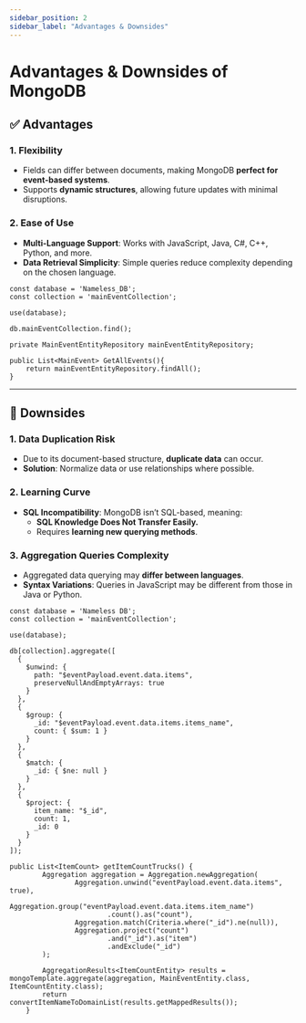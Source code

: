 ```yaml
---
sidebar_position: 2
sidebar_label: "Advantages & Downsides"
---
```


# Advantages & Downsides of MongoDB

## **✅ Advantages**

### **1. Flexibility**
- Fields can differ between documents, making MongoDB **perfect for event-based systems**.
- Supports **dynamic structures**, allowing future updates with minimal disruptions.

### **2. Ease of Use**
- **Multi-Language Support**: Works with JavaScript, Java, C#, C++, Python, and more.
- **Data Retrieval Simplicity**: Simple queries reduce complexity depending on the chosen language.

``` javascript, title="JavaScript"
const database = 'Nameless_DB';
const collection = 'mainEventCollection';

use(database);

db.mainEventCollection.find();
```

```java, title="Java (Spring Boot)"
private MainEventEntityRepository mainEventEntityRepository;

public List<MainEvent> GetAllEvents(){
    return mainEventEntityRepository.findAll();
}
```

---

## **🚫 Downsides**

### **1. Data Duplication Risk**
- Due to its document-based structure, **duplicate data** can occur.
- **Solution**: Normalize data or use relationships where possible.

### **2. Learning Curve**
- **SQL Incompatibility**: MongoDB isn’t SQL-based, meaning:
  - **SQL Knowledge Does Not Transfer Easily.**
  - Requires **learning new querying methods**.

### **3. Aggregation Queries Complexity**
- Aggregated data querying may **differ between languages**.
- **Syntax Variations**: Queries in JavaScript may be different from those in Java or Python.
``` javascript, title="Query in JavaScript"
const database = 'Nameless DB';
const collection = 'mainEventCollection';

use(database);

db[collection].aggregate([
  {
    $unwind: {
      path: "$eventPayload.event.data.items",
      preserveNullAndEmptyArrays: true
    }
  },
  {
    $group: {
      _id: "$eventPayload.event.data.items.items_name",
      count: { $sum: 1 }
    }
  },
  {
    $match: {
      _id: { $ne: null }
    }
  },
  {
    $project: {
      item_name: "$_id",
      count: 1,
      _id: 0
    }
  }
]);
```


```java, title="Query in Java"
public List<ItemCount> getItemCountTrucks() {
        Aggregation aggregation = Aggregation.newAggregation(
                Aggregation.unwind("eventPayload.event.data.items", true),
                Aggregation.group("eventPayload.event.data.items.item_name")
                        .count().as("count"),
                Aggregation.match(Criteria.where("_id").ne(null)),
                Aggregation.project("count")
                        .and("_id").as("item")
                        .andExclude("_id")
        );

        AggregationResults<ItemCountEntity> results = mongoTemplate.aggregate(aggregation, MainEventEntity.class, ItemCountEntity.class);
        return convertItemNameToDomainList(results.getMappedResults());
    }
```